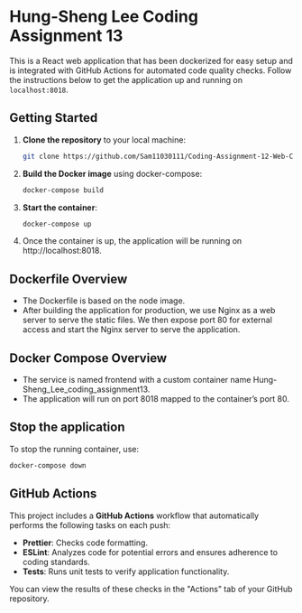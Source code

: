 # Hung-Sheng Lee Coding Assignment 13

This is a React web application that has been dockerized for easy setup and is integrated with GitHub Actions for automated code quality checks. Follow the instructions below to get the application up and running on `localhost:8018`.

## Getting Started

1. **Clone the repository** to your local machine:

   ```bash
   git clone https://github.com/Sam11030111/Coding-Assignment-12-Web-Component-Library.git
2. **Build the Docker image** using docker-compose:

   ```bash
   docker-compose build
3. **Start the container**:

   ```bash
   docker-compose up
4. Once the container is up, the application will be running on http://localhost:8018.

## Dockerfile Overview
- The Dockerfile is based on the node image.
- After building the application for production, we use Nginx as a web server to serve the static files. We then expose port 80 for external access and start the Nginx server to serve the application.

## Docker Compose Overview
- The service is named frontend with a custom container name Hung-Sheng_Lee_coding_assignment13.
- The application will run on port 8018 mapped to the container’s port 80.

## Stop the application
To stop the running container, use:
   ```bash
   docker-compose down
   ```

## GitHub Actions

This project includes a **GitHub Actions** workflow that automatically performs the following tasks on each push:

- **Prettier**: Checks code formatting.
- **ESLint**: Analyzes code for potential errors and ensures adherence to coding standards.
- **Tests**: Runs unit tests to verify application functionality.

You can view the results of these checks in the "Actions" tab of your GitHub repository.

